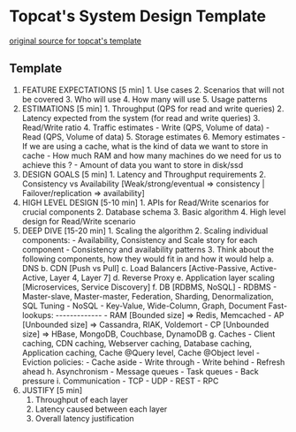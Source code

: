 # Topcat's System Design Template

[original source for topcat's template](https://leetcode.com/discuss/career/229177/My-System-Design-Template)

## Template

1. FEATURE EXPECTATIONS [5 min]
        1. Use cases
        2. Scenarios that will not be covered
        3. Who will use
        4. How many will use
        5. Usage patterns
2. ESTIMATIONS [5 min]
        1. Throughput (QPS for read and write queries)
        2. Latency expected from the system (for read and write queries)
        3. Read/Write ratio
        4. Traffic estimates
                - Write (QPS, Volume of data)
                - Read  (QPS, Volume of data)
        5. Storage estimates
        6. Memory estimates
                - If we are using a cache, what is the kind of data we want to store in cache
                - How much RAM and how many machines do we need for us to achieve this ?
                - Amount of data you want to store in disk/ssd
3. DESIGN GOALS [5 min]
        1. Latency and Throughput requirements
        2. Consistency vs Availability  [Weak/strong/eventual => consistency | Failover/replication => availability]
4. HIGH LEVEL DESIGN [5-10 min]
        1. APIs for Read/Write scenarios for crucial components
        2. Database schema
        3. Basic algorithm
        4. High level design for Read/Write scenario
5. DEEP DIVE [15-20 min]
        1. Scaling the algorithm
        2. Scaling individual components: 
                - Availability, Consistency and Scale story for each component
                - Consistency and availability patterns
        3. Think about the following components, how they would fit in and how it would help
                a. DNS
                b. CDN [Push vs Pull]
                c. Load Balancers [Active-Passive, Active-Active, Layer 4, Layer 7]
                d. Reverse Proxy
                e. Application layer scaling [Microservices, Service Discovery]
                f. DB [RDBMS, NoSQL]
                        - RDBMS 
                            - Master-slave, Master-master, Federation, Sharding, Denormalization, SQL Tuning
                        - NoSQL
                            - Key-Value, Wide-Column, Graph, Document
                                Fast-lookups:
                                -------------
                                    - RAM  [Bounded size] => Redis, Memcached
                                    - AP [Unbounded size] => Cassandra, RIAK, Voldemort
                                    - CP [Unbounded size] => HBase, MongoDB, Couchbase, DynamoDB
                g. Caches
                        - Client caching, CDN caching, Webserver caching, Database caching, Application caching, Cache @Query level, Cache @Object level
                        - Eviction policies:
                                - Cache aside
                                - Write through
                                - Write behind
                                - Refresh ahead
                h. Asynchronism
                        - Message queues
                        - Task queues
                        - Back pressure
                i. Communication
                        - TCP
                        - UDP
                        - REST
                        - RPC
6. JUSTIFY [5 min]
	1. Throughput of each layer
	2. Latency caused between each layer
	3. Overall latency justification
